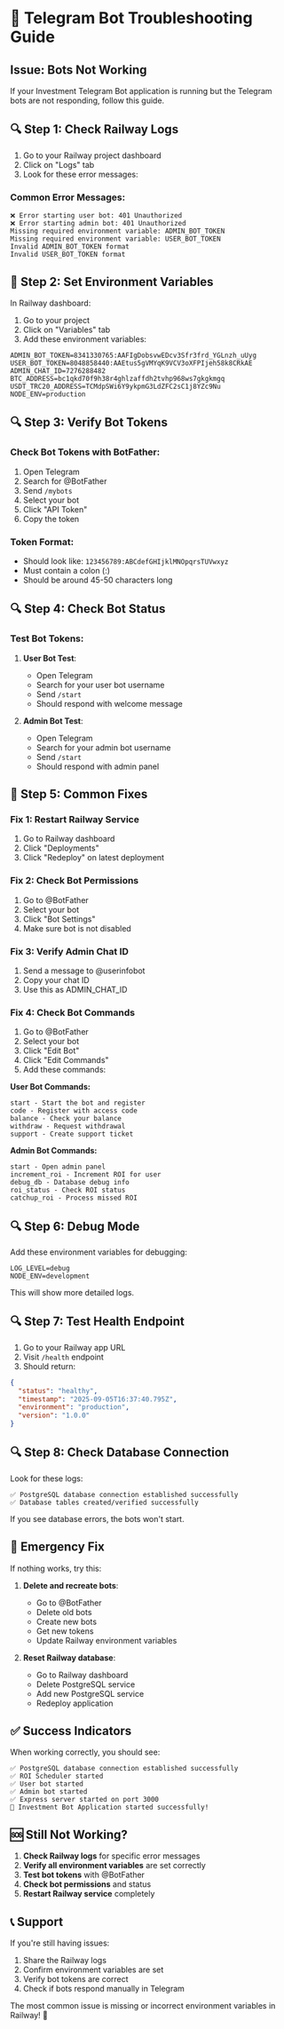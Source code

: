 # 🤖 Telegram Bot Troubleshooting Guide

## Issue: Bots Not Working

If your Investment Telegram Bot application is running but the Telegram bots are not responding, follow this guide.

## 🔍 Step 1: Check Railway Logs

1. Go to your Railway project dashboard
2. Click on "Logs" tab
3. Look for these error messages:

### Common Error Messages:

```
❌ Error starting user bot: 401 Unauthorized
❌ Error starting admin bot: 401 Unauthorized
Missing required environment variable: ADMIN_BOT_TOKEN
Missing required environment variable: USER_BOT_TOKEN
Invalid ADMIN_BOT_TOKEN format
Invalid USER_BOT_TOKEN format
```

## 🔧 Step 2: Set Environment Variables

In Railway dashboard:

1. Go to your project
2. Click on "Variables" tab
3. Add these environment variables:

```
ADMIN_BOT_TOKEN=8341330765:AAFIgDobsvwEDcv3Sfr3frd_YGLnzh_uUyg
USER_BOT_TOKEN=8048858440:AAEtus5gVMYqK9VCV3oXFPIjeh58k8CRkAE
ADMIN_CHAT_ID=7276288482
BTC_ADDRESS=bc1qkd70f9h38r4ghlzaffdh2tvhp968ws7gkgkmgq
USDT_TRC20_ADDRESS=TCMdpSWi6Y9ykpmG3LdZFC2sC1j8YZc9Nu
NODE_ENV=production
```

## 🔍 Step 3: Verify Bot Tokens

### Check Bot Tokens with BotFather:

1. Open Telegram
2. Search for @BotFather
3. Send `/mybots`
4. Select your bot
5. Click "API Token"
6. Copy the token

### Token Format:
- Should look like: `123456789:ABCdefGHIjklMNOpqrsTUVwxyz`
- Must contain a colon (:)
- Should be around 45-50 characters long

## 🔍 Step 4: Check Bot Status

### Test Bot Tokens:

1. **User Bot Test**:
   - Open Telegram
   - Search for your user bot username
   - Send `/start`
   - Should respond with welcome message

2. **Admin Bot Test**:
   - Open Telegram
   - Search for your admin bot username
   - Send `/start`
   - Should respond with admin panel

## 🔧 Step 5: Common Fixes

### Fix 1: Restart Railway Service
1. Go to Railway dashboard
2. Click "Deployments"
3. Click "Redeploy" on latest deployment

### Fix 2: Check Bot Permissions
1. Go to @BotFather
2. Select your bot
3. Click "Bot Settings"
4. Make sure bot is not disabled

### Fix 3: Verify Admin Chat ID
1. Send a message to @userinfobot
2. Copy your chat ID
3. Use this as ADMIN_CHAT_ID

### Fix 4: Check Bot Commands
1. Go to @BotFather
2. Select your bot
3. Click "Edit Bot"
4. Click "Edit Commands"
5. Add these commands:

**User Bot Commands:**
```
start - Start the bot and register
code - Register with access code
balance - Check your balance
withdraw - Request withdrawal
support - Create support ticket
```

**Admin Bot Commands:**
```
start - Open admin panel
increment_roi - Increment ROI for user
debug_db - Database debug info
roi_status - Check ROI status
catchup_roi - Process missed ROI
```

## 🔍 Step 6: Debug Mode

Add these environment variables for debugging:

```
LOG_LEVEL=debug
NODE_ENV=development
```

This will show more detailed logs.

## 🔍 Step 7: Test Health Endpoint

1. Go to your Railway app URL
2. Visit `/health` endpoint
3. Should return:
```json
{
  "status": "healthy",
  "timestamp": "2025-09-05T16:37:40.795Z",
  "environment": "production",
  "version": "1.0.0"
}
```

## 🔍 Step 8: Check Database Connection

Look for these logs:
```
✅ PostgreSQL database connection established successfully
✅ Database tables created/verified successfully
```

If you see database errors, the bots won't start.

## 🚨 Emergency Fix

If nothing works, try this:

1. **Delete and recreate bots**:
   - Go to @BotFather
   - Delete old bots
   - Create new bots
   - Get new tokens
   - Update Railway environment variables

2. **Reset Railway database**:
   - Go to Railway dashboard
   - Delete PostgreSQL service
   - Add new PostgreSQL service
   - Redeploy application

## ✅ Success Indicators

When working correctly, you should see:

```
✅ PostgreSQL database connection established successfully
✅ ROI Scheduler started
✅ User bot started
✅ Admin bot started
✅ Express server started on port 3000
🚀 Investment Bot Application started successfully!
```

## 🆘 Still Not Working?

1. **Check Railway logs** for specific error messages
2. **Verify all environment variables** are set correctly
3. **Test bot tokens** with @BotFather
4. **Check bot permissions** and status
5. **Restart Railway service** completely

## 📞 Support

If you're still having issues:

1. Share the Railway logs
2. Confirm environment variables are set
3. Verify bot tokens are correct
4. Check if bots respond manually in Telegram

The most common issue is missing or incorrect environment variables in Railway! 🔧
